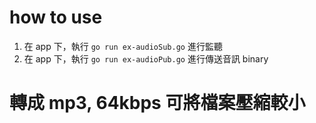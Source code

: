 # how to use

1. 在 app 下，執行 `go run ex-audioSub.go` 進行監聽
2. 在 app 下，執行 `go run ex-audioPub.go` 進行傳送音訊 binary

# 轉成 mp3, 64kbps 可將檔案壓縮較小
